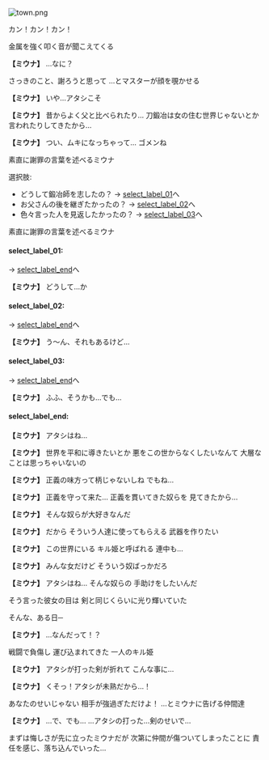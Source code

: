 
![town.png](../images/backgrounds/town.png)

カン！カン！カン！

金属を強く叩く音が聞こえてくる

**【ミウナ】**
…なに？

さっきのこと、謝ろうと思って
…とマスターが顔を覗かせる

**【ミウナ】**
いや…アタシこそ

**【ミウナ】**
昔からよく父と比べられたり…
刀鍛冶は女の住む世界じゃないとか
言われたりしてきたから…

**【ミウナ】**
つい、ムキになっちゃって…
ゴメンね

素直に謝罪の言葉を述べるミウナ

選択肢:
- どうして鍛冶師を志したの？ → [select_label_01](#select_label_01)へ
- お父さんの後を継ぎたかったの？ → [select_label_02](#select_label_02)へ
- 色々言った人を見返したかったの？ → [select_label_03](#select_label_03)へ

素直に謝罪の言葉を述べるミウナ

#### select_label_01:
 → [select_label_end](#select_label_end)へ

**【ミウナ】**
どうして…か

#### select_label_02:
 → [select_label_end](#select_label_end)へ

**【ミウナ】**
う～ん、それもあるけど…

#### select_label_03:
 → [select_label_end](#select_label_end)へ

**【ミウナ】**
ふふ、そうかも…でも…

#### select_label_end:

**【ミウナ】**
アタシはね…

**【ミウナ】**
世界を平和に導きたいとか
悪をこの世からなくしたいなんて
大層なことは思っちゃいないの

**【ミウナ】**
正義の味方って柄じゃないしね
でもね…

**【ミウナ】**
正義を守って来た…
正義を貫いてきた奴らを
見てきたから…

**【ミウナ】**
そんな奴らが大好きなんだ

**【ミウナ】**
だから
そういう人達に使ってもらえる
武器を作りたい

**【ミウナ】**
この世界にいる
キル姫と呼ばれる
連中も…

**【ミウナ】**
みんな女だけど
そういう奴ばっかだろ

**【ミウナ】**
アタシはね…
そんな奴らの
手助けをしたいんだ

そう言った彼女の目は
剣と同じくらいに光り輝いていた

そんな、ある日─

**【ミウナ】**
…なんだって！？

戦闘で負傷し
運び込まれてきた
一人のキル姫

**【ミウナ】**
アタシが打った剣が折れて
こんな事に…

**【ミウナ】**
くそっ！アタシが未熟だから…！

あなたのせいじゃない
相手が強過ぎただけよ！
…とミウナに告げる仲間達

**【ミウナ】**
…で、でも…
…アタシの打った…剣のせいで… 

まずは悔しさが先に立ったミウナだが
次第に仲間が傷ついてしまったことに
責任を感じ、落ち込んでいった…
